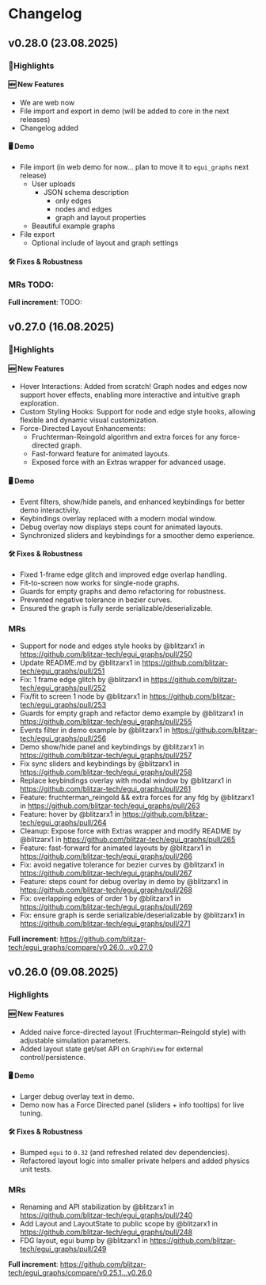 # Changelog

## v0.28.0 (23.08.2025)

### 🚀Highlights

#### 🆕 New Features

- We are web now
- File import and export in demo (will be added to core in the next releases)
- Changelog added

#### 🖥️  Demo

- File import (in web demo for now... plan to move it to `egui_graphs` next release)
  - User uploads
    - JSON schema description
      - only edges
      - nodes and edges
      - graph and layout properties
  - Beautiful example graphs
- File export
  - Optional include of layout and graph settings

#### 🛠️ Fixes & Robustness

### MRs TODO:

**Full increment**: TODO:

## v0.27.0 (16.08.2025)

### 🚀Highlights

#### 🆕 New Features

- Hover Interactions: Added from scratch! Graph nodes and edges now support hover effects, enabling more interactive and intuitive graph exploration.
- Custom Styling Hooks: Support for node and edge style hooks, allowing flexible and dynamic visual customization.
- Force-Directed Layout Enhancements:
  - Fruchterman-Reingold algorithm and extra forces for any force-directed graph.
  - Fast-forward feature for animated layouts.
  - Exposed force with an Extras wrapper for advanced usage.

#### 🖥️  Demo

- Event filters, show/hide panels, and enhanced keybindings for better demo interactivity.
- Keybindings overlay replaced with a modern modal window.
- Debug overlay now displays steps count for animated layouts.
- Synchronized sliders and keybindings for a smoother demo experience.

#### 🛠️ Fixes & Robustness

- Fixed 1-frame edge glitch and improved edge overlap handling.
- Fit-to-screen now works for single-node graphs.
- Guards for empty graphs and demo refactoring for robustness.
- Prevented negative tolerance in bezier curves.
- Ensured the graph is fully serde serializable/deserializable.

### MRs

- Support for node and edges style hooks by @blitzarx1 in https://github.com/blitzar-tech/egui_graphs/pull/250
- Update README.md by @blitzarx1 in https://github.com/blitzar-tech/egui_graphs/pull/251
- Fix: 1 frame edge glitch by @blitzarx1 in https://github.com/blitzar-tech/egui_graphs/pull/252
- Fix/fit to screen 1 node by @blitzarx1 in https://github.com/blitzar-tech/egui_graphs/pull/253
- Guards for empty graph and refactor demo example by @blitzarx1 in https://github.com/blitzar-tech/egui_graphs/pull/255
- Events filter in demo example by @blitzarx1 in https://github.com/blitzar-tech/egui_graphs/pull/256
- Demo show/hide panel and keybindings by @blitzarx1 in https://github.com/blitzar-tech/egui_graphs/pull/257
- Fix sync sliders and keybindings by @blitzarx1 in https://github.com/blitzar-tech/egui_graphs/pull/258
- Replace keybindings overlay with modal window by @blitzarx1 in https://github.com/blitzar-tech/egui_graphs/pull/261
- Feature: fruchterman_reingold && extra forces for any fdg by @blitzarx1 in https://github.com/blitzar-tech/egui_graphs/pull/263
- Feature: hover by @blitzarx1 in https://github.com/blitzar-tech/egui_graphs/pull/264
- Cleanup: Expose force with Extras wrapper and modify README by @blitzarx1 in https://github.com/blitzar-tech/egui_graphs/pull/265
- Feature: fast-forward for animated layouts by @blitzarx1 in https://github.com/blitzar-tech/egui_graphs/pull/266
- Fix: avoid negative tolerance for bezier curves by @blitzarx1 in https://github.com/blitzar-tech/egui_graphs/pull/267
- Feature: steps count for debug overlay in demo by @blitzarx1 in https://github.com/blitzar-tech/egui_graphs/pull/268
- Fix: overlapping edges of order 1 by @blitzarx1 in https://github.com/blitzar-tech/egui_graphs/pull/269
- Fix: ensure graph is serde serializable/deserializable by @blitzarx1 in https://github.com/blitzar-tech/egui_graphs/pull/271

**Full increment**: https://github.com/blitzar-tech/egui_graphs/compare/v0.26.0...v0.27.0

## v0.26.0 (09.08.2025)

### Highlights

#### 🆕 New Features

- Added naive force-directed layout (Fruchterman–Reingold style) with adjustable simulation parameters.
- Added layout state get/set API on `GraphView` for external control/persistence.

#### 🖥️  Demo

- Larger debug overlay text in demo.
- Demo now has a Force Directed panel (sliders + info tooltips) for live tuning.

#### 🛠️ Fixes & Robustness

- Bumped `egui` to `0.32` (and refreshed related dev dependencies).
- Refactored layout logic into smaller private helpers and added physics unit tests.

### MRs

- Renaming and API stabilization by @blitzarx1 in https://github.com/blitzar-tech/egui_graphs/pull/240
- Add Layout and LayoutState to public scope by @blitzarx1 in https://github.com/blitzar-tech/egui_graphs/pull/248
- FDG layout, egui bump by @blitzarx1 in https://github.com/blitzar-tech/egui_graphs/pull/249

**Full increment**: https://github.com/blitzar-tech/egui_graphs/compare/v0.25.1...v0.26.0